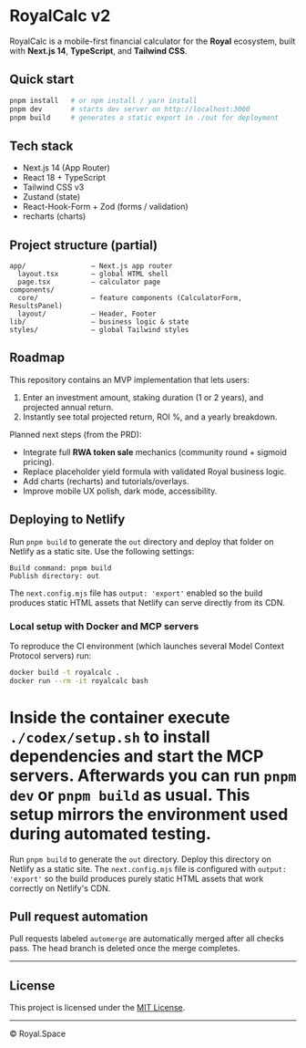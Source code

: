 # RoyalCalc v2

RoyalCalc is a mobile-first financial calculator for the **Royal** ecosystem, built with **Next.js 14**, **TypeScript**, and **Tailwind CSS**.

## Quick start

```bash
pnpm install   # or npm install / yarn install
pnpm dev       # starts dev server on http://localhost:3000
pnpm build     # generates a static export in ./out for deployment
```

## Tech stack

* Next.js 14 (App Router)
* React 18 + TypeScript
* Tailwind CSS v3
* Zustand (state)
* React-Hook-Form + Zod (forms / validation)
* recharts (charts)

## Project structure (partial)

```
app/                – Next.js app router
  layout.tsx        – global HTML shell
  page.tsx          – calculator page
components/
  core/             – feature components (CalculatorForm, ResultsPanel)
  layout/           – Header, Footer
lib/                – business logic & state
styles/             – global Tailwind styles
```

## Roadmap

This repository contains an MVP implementation that lets users:

1. Enter an investment amount, staking duration (1 or 2 years), and projected annual return.
2. Instantly see total projected return, ROI %, and a yearly breakdown.

Planned next steps (from the PRD):

* Integrate full **RWA token sale** mechanics (community round + sigmoid pricing).
* Replace placeholder yield formula with validated Royal business logic.
* Add charts (recharts) and tutorials/overlays.
* Improve mobile UX polish, dark mode, accessibility.

## Deploying to Netlify

Run `pnpm build` to generate the `out` directory and deploy that folder on
Netlify as a static site. Use the following settings:

```text
Build command: pnpm build
Publish directory: out
```

The `next.config.mjs` file has `output: 'export'` enabled so the build
produces static HTML assets that Netlify can serve directly from its CDN.

### Local setup with Docker and MCP servers

To reproduce the CI environment (which launches several Model Context Protocol
servers) run:

```bash
docker build -t royalcalc .
docker run --rm -it royalcalc bash
```

Inside the container execute `./codex/setup.sh` to install dependencies and
start the MCP servers. Afterwards you can run `pnpm dev` or `pnpm build` as
usual. This setup mirrors the environment used during automated testing.
=======
Run `pnpm build` to generate the `out` directory. Deploy this directory on
Netlify as a static site. The `next.config.mjs` file is configured with
`output: 'export'` so the build produces purely static HTML assets that work
correctly on Netlify's CDN.

## Pull request automation

Pull requests labeled `automerge` are automatically merged after all checks
pass. The head branch is deleted once the merge completes.

---

## License

This project is licensed under the [MIT License](LICENSE).

---

© Royal.Space
